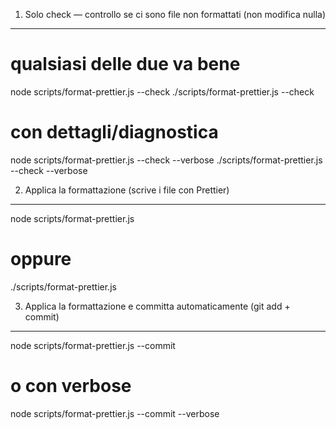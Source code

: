 1. Solo check — controllo se ci sono file non formattati (non modifica nulla)

---

# qualsiasi delle due va bene

node scripts/format-prettier.js --check
./scripts/format-prettier.js --check

# con dettagli/diagnostica

node scripts/format-prettier.js --check --verbose
./scripts/format-prettier.js --check --verbose

2. Applica la formattazione (scrive i file con Prettier)

---

node scripts/format-prettier.js

# oppure

./scripts/format-prettier.js

3. Applica la formattazione e committa automaticamente (git add + commit)

---

node scripts/format-prettier.js --commit

# o con verbose

node scripts/format-prettier.js --commit --verbose
